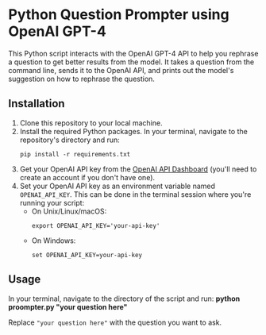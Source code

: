 # Python Question Prompter using OpenAI GPT-4

This Python script interacts with the OpenAI GPT-4 API to help you rephrase a question to get better results from the model. It takes a question from the command line, sends it to the OpenAI API, and prints out the model's suggestion on how to rephrase the question.

## Installation

1. Clone this repository to your local machine.
2. Install the required Python packages. In your terminal, navigate to the repository's directory and run:
    ```
    pip install -r requirements.txt
    ```
3. Get your OpenAI API key from the [OpenAI API Dashboard](https://platform.openai.com/account/api-keys) (you'll need to create an account if you don't have one).
4. Set your OpenAI API key as an environment variable named `OPENAI_API_KEY`. This can be done in the terminal session where you're running your script:
    - On Unix/Linux/macOS:
        ```
        export OPENAI_API_KEY='your-api-key'
        ```
    - On Windows:
        ```
        set OPENAI_API_KEY=your-api-key
        ```

## Usage

In your terminal, navigate to the directory of the script and run: __python proompter.py "your question here"__

Replace `"your question here"` with the question you want to ask.
